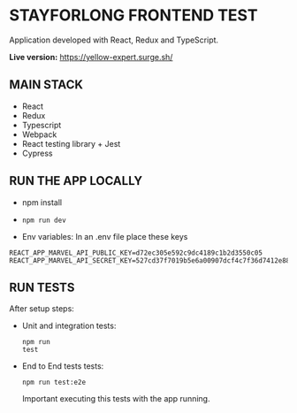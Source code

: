 # STAYFORLONG FRONTEND TEST

Application developed with React, Redux and TypeScript.

**Live version:** https://yellow-expert.surge.sh/

## MAIN STACK

- React
- Redux
- Typescript
- Webpack
- React testing library + Jest
- Cypress

## RUN THE APP LOCALLY

- npm install
- <pre><code>npm run dev</code></pre>
- Env variables: In an .env file place these keys

<pre><code>REACT_APP_MARVEL_API_PUBLIC_KEY=d72ec305e592c9dc4189c1b2d3550c05
REACT_APP_MARVEL_API_SECRET_KEY=527cd37f7019b5e6a00907dcf4c7f36d7412e889</code></pre>

## RUN TESTS

After setup steps:

- Unit and integration tests: <pre><code>npm run test</code></pre>
- End to End tests tests: <pre><code>npm run test:e2e</code></pre> Important executing this tests with the app running.
